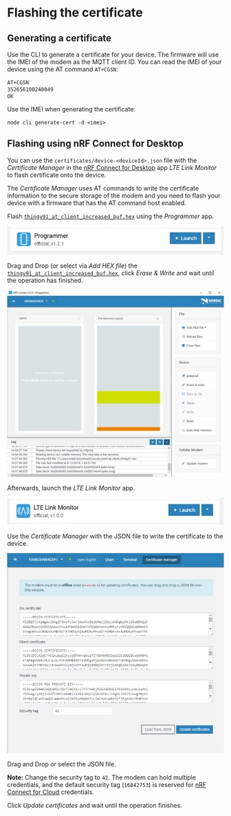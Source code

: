 # Flashing the certificate

## Generating a certificate

Use the CLI to generate a certificate for your device. The firmware will use the
IMEI of the modem as the MQTT client ID. You can read the IMEI of your device
using the AT command `AT+CGSN`:

    AT+CGSN
    352656100248049
    OK

Use the IMEI when generating the certificate:

    node cli generate-cert -d <imei>

## Flashing using nRF Connect for Desktop

You can use the `certificates/device-<deviceId>.json` file with the _Certificate
Manager_ in the
[nRF Connect for Desktop](https://www.nordicsemi.com/Software-and-Tools/Development-Tools/nRF-Connect-for-desktop)
app _LTE Link Monitor_ to flash certificate onto the device.

The _Certificate Manager_ uses AT commands to write the certificate information
to the secure storage of the modem and you need to flash your device with a
firmware that has the AT command host enabled.

Flash
[`thingy91_at_client_increased_buf.hex`](https://github.com/bifravst/bifravst/releases/download/v4.2.1/thingy91_at_client_increased_buf.hex)
using the _Programmer_ app.

![nRF Connect for Desktop Programmer](images/programmer-desktop.png)

Drag and Drop (or select via _Add HEX file_) the
[`thingy91_at_client_increased_buf.hex`](https://github.com/bifravst/bifravst/releases/download/v4.2.1/thingy91_at_client_increased_buf.hex),
click _Erase & Write_ and wait until the operation has finished.

![nRF Connect for Desktop Programmer](images/programmer-modem-desktop.png)

Afterwards, launch the _LTE Link Monitor_ app.

![nRF Connect for Desktop LTE Link Monitor](images/lte-link-monitor-desktop.png)

Use the _Certificate Manager_ with the JSON file to write the certificate to the
device.

![nRF Connect for Desktop Certificate Manager](images/certificate-manager-desktop.png)

Drag and Drop or select the JSON file.

**Note:** Change the security tag to `42`. The modem can hold multiple
credentials, and the default security tag (`16842753`) is reserved for
[nRF Connect for Cloud](https://www.nordicsemi.com/Software-and-Tools/Development-Tools/nRF-Connect-for-Cloud)
credentials.

Click _Update certificates_ and wait until the operation finishes.

